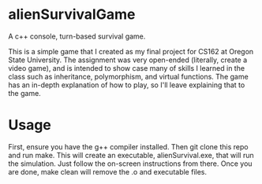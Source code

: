 # alienSurvivalGame
A c++ console, turn-based survival game.

This is a simple game that I created as my final project for CS162 at Oregon State University. The assignment was very open-ended
(literally, create a video game), and is intended to show case many of skills I learned in the class such as inheritance, polymorphism,
and virtual functions. The game has an in-depth explanation of how to play, so I'll leave explaining that to the game.

# Usage
First, ensure you have the g++ compiler installed. Then git clone this repo and run make. This will create an executable, alienSurvival.exe, that will run the simulation. Just follow the on-screen instructions from there. Once you are done, make clean will remove the .o and executable files.
